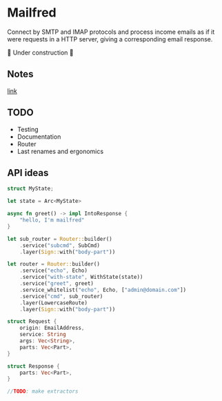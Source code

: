 # Mailfred

Connect by SMTP and IMAP protocols and process income emails as if it were requests in a HTTP server,
giving a corresponding email response.

:construction: Under construction :construction:

## Notes
[link](https://support.google.com/accounts/answer/185833)

## TODO
- Testing
- Documentation
- Router
- Last renames and ergonomics

## API ideas
```rust
struct MyState;

let state = Arc<MyState>

async fn greet() -> impl IntoResponse {
    "hello, I'm mailfred"
}

let sub_router = Router::builder()
    .service("subcmd", SubCmd)
    .layer(Sign::with("body-part"))

let router = Router::builder()
    .service("echo", Echo)
    .service("with-state", WithState(state))
    .service("greet", greet)
    .service_whitelist("echo", Echo, ["admin@domain.com"])
    .service("cmd", sub_router)
    .layer(LowercaseRoute)
    .layer(Sign::with("body-part"))

struct Request {
    origin: EmailAddress,
    service: String
    args: Vec<String>,
    parts: Vec<Part>,
}

struct Response {
    parts: Vec<Part>,
}

//TODO: make extractors
```
